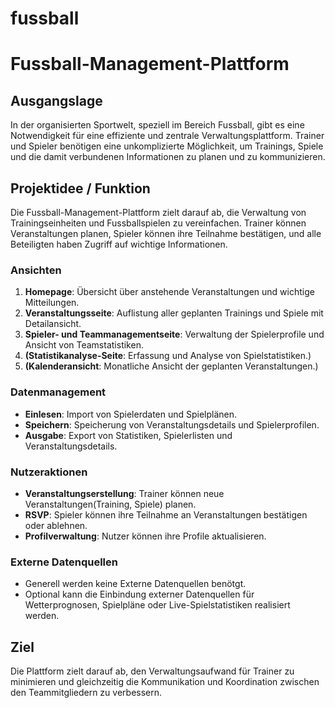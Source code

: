 # fussball

# Fussball-Management-Plattform

## Ausgangslage
In der organisierten Sportwelt, speziell im Bereich Fussball, gibt es eine Notwendigkeit für eine effiziente und zentrale Verwaltungsplattform. 
Trainer und Spieler benötigen eine unkomplizierte Möglichkeit, um Trainings, Spiele und die damit verbundenen Informationen zu planen und zu kommunizieren.

## Projektidee / Funktion
Die Fussball-Management-Plattform zielt darauf ab, die Verwaltung von Trainingseinheiten und Fussballspielen zu vereinfachen. 
Trainer können Veranstaltungen planen, Spieler können ihre Teilnahme bestätigen, und alle Beteiligten haben Zugriff auf wichtige Informationen.

### Ansichten
1. **Homepage**: Übersicht über anstehende Veranstaltungen und wichtige Mitteilungen.
2. **Veranstaltungsseite**: Auflistung aller geplanten Trainings und Spiele mit Detailansicht.
3. **Spieler- und Teammanagementseite**: Verwaltung der Spielerprofile und Ansicht von Teamstatistiken.
4. **(Statistikanalyse-Seite**: Erfassung und Analyse von Spielstatistiken.)
5. **(Kalenderansicht**: Monatliche Ansicht der geplanten Veranstaltungen.)


### Datenmanagement
- **Einlesen**: Import von Spielerdaten und Spielplänen.
- **Speichern**: Speicherung von Veranstaltungsdetails und Spielerprofilen.
- **Ausgabe**: Export von Statistiken, Spielerlisten und Veranstaltungsdetails.

### Nutzeraktionen
- **Veranstaltungserstellung**: Trainer können neue Veranstaltungen(Training, Spiele) planen.
- **RSVP**: Spieler können ihre Teilnahme an Veranstaltungen bestätigen oder ablehnen.
- **Profilverwaltung**: Nutzer können ihre Profile aktualisieren.

### Externe Datenquellen
- Generell werden keine Externe Datenquellen benötgt.
- Optional kann die Einbindung externer Datenquellen für Wetterprognosen, Spielpläne oder Live-Spielstatistiken realisiert werden.

## Ziel
Die Plattform zielt darauf ab, den Verwaltungsaufwand für Trainer zu minimieren und gleichzeitig die Kommunikation und Koordination zwischen den Teammitgliedern zu verbessern.
